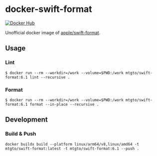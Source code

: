 docker-swift-format
====
[![Docker Hub](https://img.shields.io/docker/v/mtgto/swift-format)](https://hub.docker.com/r/mtgto/swift-format/)

Unofficial docker image of [apple/swift-format](https://github.com/apple/swift-format).

## Usage

### Lint

```console
$ docker run --rm --workdir=/work --volume=$PWD:/work mtgto/swift-format:6.1 lint --recursive .
```

### Format

```console
$ docker run --rm --workdir=/work --volume=$PWD:/work mtgto/swift-format:6.1 format --in-place --recursive .
```

## Development

### Build & Push

```console
docker buildx build --platform linux/arm64/v8,linux/amd64 -t mtgto/swift-format:latest -t mtgto/swift-format:6.1 --push .
```
